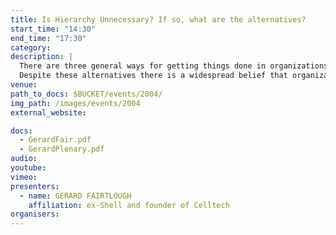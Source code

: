 ```yaml
---
title: Is Hierarchy Unnecessary? If so, what are the alternatives?
start_time: "14:30"
end_time: "17:30"
category: 
description: |
  There are three general ways for getting things done in organizations. The first is the most traditional: hierarchy. The second is dispersed rule, or heterarchy, in which power is shared between different units or people. The separation of powers between the legislative, executive and judicial branches of government is a good example of heterarchy. In a heterarchical system there is reciprocal influence and co-evolution between the elements of the system. The third way is autonomy or self-organization, within a framework of accountability, which is a fundamental principle of Complex Evolving Systems.
  Despite these alternatives there is a widespread belief that organizations must have hierarchy. This applies to all kinds of organization - business, not-for-profit and governmental - and through them to society generally. This addiction to hierarchy has genetic and cultural roots. People claim hierarchy is needed for systematic working, discipline, leadership and motivation. Gerard Fairtlough will show that hierarchy is unnecessary, that our addiction to it is irrational, that the arguments used to support it are wrong, and that there are excellent alternatives, based on complexity principles.
venue: 
path_to_docs: $BUCKET/events/2004/
img_path: /images/events/2004
external_website: 

docs:
  - GerardFair.pdf
  - GerardPlenary.pdf
audio: 
youtube: 
vimeo: 
presenters:
  - name: GERARD FAIRTLOUGH
    affiliation: ex-Shell and founder of Celltech
organisers: 
---
```

